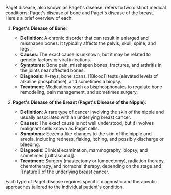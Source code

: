 Paget disease, also known as Paget's disease, refers to two distinct medical conditions: Paget's disease of bone and Paget's disease of the breast. Here's a brief overview of each:

1. **Paget's Disease of Bone**:
    - **Definition**: A chronic disorder that can result in enlarged and misshapen bones. It typically affects the pelvis, skull, spine, and legs.
    - **Causes**: The exact cause is unknown, but it may be related to genetic factors or viral infections.
    - **Symptoms**: Bone pain, misshapen bones, fractures, and arthritis in the joints near affected bones.
    - **Diagnosis**: X-rays, bone scans, [[Blood]] tests (elevated levels of alkaline phosphatase), and sometimes a biopsy.
    - **Treatment**: Medications such as bisphosphonates to regulate bone remodeling, pain management, and sometimes surgery.

2. **Paget's Disease of the Breast (Paget's Disease of the Nipple)**:
    - **Definition**: A rare type of cancer involving the skin of the nipple and usually associated with an underlying breast cancer.
    - **Causes**: The exact cause is not well understood, but it involves malignant cells known as Paget cells.
    - **Symptoms**: Eczema-like changes to the skin of the nipple and areola, including redness, flaking, itching, and possibly discharge or bleeding.
    - **Diagnosis**: Clinical examination, mammography, biopsy, and sometimes [[ultrasound]].
    - **Treatment**: Surgery (mastectomy or lumpectomy), radiation therapy, chemotherapy, and hormonal therapy, depending on the stage and [[nature]] of the underlying breast cancer.

Each type of Paget disease requires specific diagnostic and therapeutic approaches tailored to the individual patient's condition.
